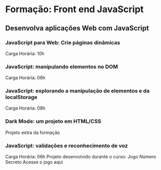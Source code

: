 # Formação: Front end JavaScript
## Desenvolva aplicações Web com JavaScript

### JavaScript para Web: Crie páginas dinâmicas
Carga Horária: 10h

### JavaScript: manipulando elementos no DOM
Carga Horária: 06h

### JavaScript: explorando a manipulação de elementos e da localStorage
Carga Horária: 08h

### Dark Mode: um projeto em HTML/CSS
Projeto extra da formação

### JavaScript: validações e reconhecimento de voz
Carga Horária: 06h
Projeto desenvolvido durante o curso: Jogo Número Secreto
Acesse o jogo aqui <a href=""></a>
